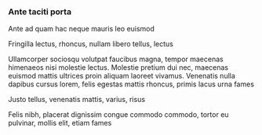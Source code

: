 ### Ante taciti porta

Ante ad quam hac neque mauris leo euismod

Fringilla lectus, rhoncus, nullam libero tellus, lectus

Ullamcorper sociosqu volutpat faucibus magna, tempor maecenas himenaeos nisi molestie lectus. Molestie pretium dui nec, maecenas euismod mattis ultrices proin aliquam laoreet vivamus. Venenatis nulla dapibus cursus lorem, felis egestas mattis rhoncus, primis lacus urna fames

Justo tellus, venenatis mattis, varius, risus

Felis nibh, placerat dignissim congue commodo commodo, tortor eu pulvinar, mollis elit, etiam fames



